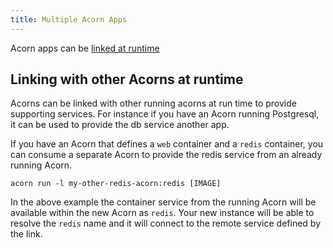 ```yaml
---
title: Multiple Acorn Apps
---
```


Acorn apps can be [linked at runtime](/Acorn%20in%20Production/multiple-acorns#linking-with-other-acorns-at-runtime)

## Linking with other Acorns at runtime

Acorns can be linked with other running acorns at run time to provide supporting services. For instance if you have an Acorn running Postgresql, it can be used to provide the db service another app.

If you have an Acorn that defines a `web` container and a `redis` container, you can consume a separate Acorn to provide the redis service from an already running Acorn.

`acorn run -l my-other-redis-acorn:redis [IMAGE]`

In the above example the container service from the running Acorn will be available within the new Acorn as `redis`. Your new instance will be able to resolve the `redis` name and it will connect to the remote service defined by the link.
